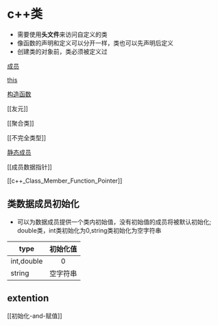 # c++类

- 需要使用**头文件**来访问自定义的类
- 像函数的声明和定义可以分开一样，类也可以先声明后定义
- 创建类的对象前，类必须被定义过

[成员](c++_structure_member.md)

[this](c++_structure_this.md)

[构造函数](c++_Class_Constructor.md)

[[友元]]

[[聚合类]]

[[不完全类型]]

[静态成员](c++_Static_Member.md)

[[成员数据指针]]

[[c++_Class_Member_Function_Pointer]]

## 类数据成员初始化

- 可以为数据成员提供一个类内初始值，没有初始值的成员将被默认初始化;
double类，int类初始化为0,string类初始化为空字符串

|type|初始化值|
| -- | :--: |
|int,double|0|
|string|空字符串|

## extention

[[初始化-and-赋值]]